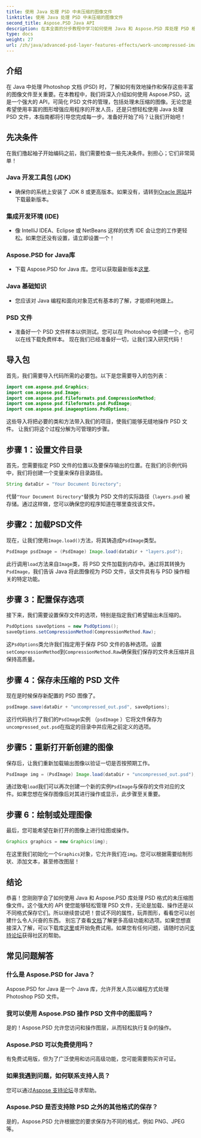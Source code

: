 ```yaml
---
title: 使用 Java 处理 PSD 中未压缩的图像文件
linktitle: 使用 Java 处理 PSD 中未压缩的图像文件
second_title: Aspose.PSD Java API
description: 在本全面的分步教程中学习如何使用 Java 和 Aspose.PSD 库处理 PSD 格式的未压缩图像文件。
type: docs
weight: 27
url: /zh/java/advanced-psd-layer-features-effects/work-uncompressed-image-files-psd/
---
```

## 介绍
在 Java 中处理 Photoshop 文档 (PSD) 时，了解如何有效地操作和保存这些丰富的图像文件至关重要。在本教程中，我们将深入介绍如何使用 Aspose.PSD，这是一个强大的 API，可简化 PSD 文件的管理，包括处理未压缩的图像。无论您是希望使用丰富的图形增强应用程序的开发人员，还是只想轻松使用 Java 处理 PSD 文件，本指南都将引导您完成每一步。准备好开始了吗？让我们开始吧！
## 先决条件
在我们撸起袖子开始编码之前，我们需要检查一些先决条件。别担心；它们非常简单！
### Java 开发工具包 (JDK)
- 确保你的系统上安装了 JDK 8 或更高版本。如果没有，请转到[Oracle 网站](https://www.oracle.com/java/technologies/javase-jdk11-downloads.html)并下载最新版本。
### 集成开发环境 (IDE)
- 像 IntelliJ IDEA、Eclipse 或 NetBeans 这样的优秀 IDE 会让您的工作更轻松。如果您还没有设置，请立即设置一个！
### Aspose.PSD for Java库
- 下载 Aspose.PSD for Java 库。您可以获取最新版本[这里](https://releases.aspose.com/psd/java/). 
### Java 基础知识 
- 您应该对 Java 编程和面向对象范式有基本的了解，才能顺利地跟上。
### PSD 文件
- 准备好一个 PSD 文件样本以供测试。您可以在 Photoshop 中创建一个，也可以在线下载免费样本。 
现在我们已经准备好一切，让我们深入研究代码！
## 导入包
首先，我们需要导入代码所需的必要包。以下是您需要导入的包列表：
```java
import com.aspose.psd.Graphics;
import com.aspose.psd.Image;
import com.aspose.psd.fileformats.psd.CompressionMethod;
import com.aspose.psd.fileformats.psd.PsdImage;
import com.aspose.psd.imageoptions.PsdOptions;
```
这些导入将把必要的类和方法带入我们的项目，使我们能够无缝地操作 PSD 文件。 
让我们将这个过程分解为可管理的步骤。 
## 步骤 1：设置文件目录
首先，您需要指定 PSD 文件的位置以及要保存输出的位置。在我们的示例代码中，我们将创建一个变量来保存目录路径。
```java
String dataDir = "Your Document Directory";
```
代替`"Your Document Directory"`替换为 PSD 文件的实际路径（`layers.psd`) 被存储。通过这样做，您可以确保您的程序知道在哪里查找该文件。
## 步骤2：加载PSD文件
现在，让我们使用`Image.load()`方法，将其铸造成`PsdImage`类型。
```java
PsdImage psdImage = (PsdImage) Image.load(dataDir + "layers.psd");
```
此行调用`load`方法来自`Image`类，将 PSD 文件加载到内存中。通过将其转换为`PsdImage`，我们告诉 Java 将此图像视为 PSD 文件，该文件具有与 PSD 操作相关的特定功能。
## 步骤 3：配置保存选项
接下来，我们需要设置保存文件的选项，特别是指定我们希望输出未压缩的。
```java
PsdOptions saveOptions = new PsdOptions();
saveOptions.setCompressionMethod(CompressionMethod.Raw);
```
这`PsdOptions`类允许我们指定用于保存 PSD 文件的各种选项。设置`setCompressionMethod`到`CompressionMethod.Raw`确保我们保存的文件未压缩并且保持高质量。
## 步骤 4：保存未压缩的 PSD 文件
现在是时候保存新配置的 PSD 图像了。
```java
psdImage.save(dataDir + "uncompressed_out.psd", saveOptions);
```
这行代码执行了我们的`PsdImage`实例 （`psdImage` ）它将文件保存为`uncompressed_out.psd`在指定的目录中并应用之前定义的选项。
## 步骤5：重新打开新创建的图像
保存后，让我们重新加载输出图像以验证一切是否按预期工作。
```java
PsdImage img = (PsdImage) Image.load(dataDir + "uncompressed_out.psd");
```
通过致电`load`我们可以再次创建一个新的实例`PsdImage`与保存的文件对应的文件。如果您想在保存图像后对其进行操作或显示，此步骤至关重要。
## 步骤 6：绘制或处理图像
最后，您可能希望在新打开的图像上进行绘图或操作。
```java
Graphics graphics = new Graphics(img);
```
在这里我们初始化一个`Graphics`对象，它允许我们在`img`。您可以根据需要绘制形状、添加文本，甚至修改图层！
## 结论
恭喜！您刚刚学会了如何使用 Java 和 Aspose.PSD 库处理 PSD 格式的未压缩图像文件。这个强大的 API 使您能够轻松管理 PSD 文件，无论是加载、操作还是以不同格式保存它们。所以继续尝试吧！尝试不同的属性，玩弄图形，看看您可以创建什么令人兴奋的东西。
别忘了查看[文档](https://reference.aspose.com/psd/java/)了解更多高级功能和选项。如果您想直接深入了解，可以下载库[这里](https://releases.aspose.com/psd/java/)或开始免费试用。如果您有任何问题，请随时访问[支持论坛](https://forum.aspose.com/c/psd/34)获得社区的帮助。
## 常见问题解答
### 什么是 Aspose.PSD for Java？
Aspose.PSD for Java 是一个 Java 库，允许开发人员以编程方式处理 Photoshop PSD 文件。
### 我可以使用 Aspose.PSD 操作 PSD 文件中的图层吗？
是的！Aspose.PSD 允许您访问和操作图层，从而轻松执行复杂的操作。
### Aspose.PSD 可以免费使用吗？
有免费试用版，但为了广泛使用和访问高级功能，您可能需要购买许可证。
### 如果我遇到问题，如何联系支持人员？
您可以通过[Aspose 支持论坛](https://forum.aspose.com/c/psd/34)寻求帮助。
### Aspose.PSD 是否支持除 PSD 之外的其他格式的保存？
是的，Aspose.PSD 允许根据您的要求保存为不同的格式，例如 PNG、JPEG 等。